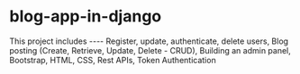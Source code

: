 # blog-app-in-django
This project includes ----
Register, update, authenticate, delete users,
Blog posting (Create, Retrieve, Update, Delete - CRUD),
Building an admin panel,
Bootstrap,
HTML,
CSS,
Rest APIs,
Token Authentication
